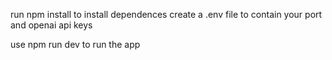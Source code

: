 run npm install to install dependences 
create a .env file to contain your port and openai api keys

use npm run dev to run the app